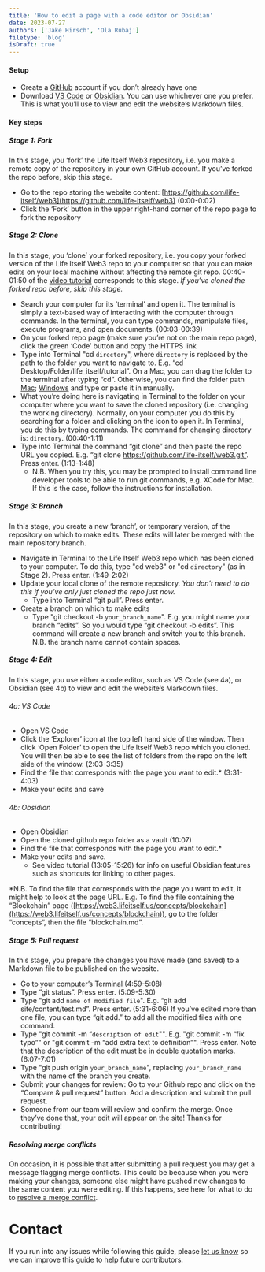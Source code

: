 ```yaml
---
title: 'How to edit a page with a code editor or Obsidian'
date: 2023-07-27
authors: ['Jake Hirsch', 'Ola Rubaj']
filetype: 'blog'
isDraft: true
---
```


#### Setup

- Create a [GitHub](https://github.com/) account if you don’t already have one
- Download [VS Code](https://code.visualstudio.com/) or [Obsidian](https://obsidian.md/). You can use whichever one you prefer. This is what you’ll use to view and edit the website’s Markdown files.

#### Key steps

##### Stage 1: Fork

In this stage, you ‘fork’ the Life Itself Web3 repository, i.e. you make a remote copy of the repository in your own GitHub account. If you’ve forked the repo before, skip this stage.

- Go to the repo storing the website content: [https://github.com/life-itself/web3](https://github.com/life-itself/web3) (0:00-0:02)
- Click the ‘Fork’ button in the upper right-hand corner of the repo page to fork the repository

##### Stage 2: Clone

In this stage, you ‘clone’ your forked repository, i.e. you copy your forked version of the Life Itself Web3 repo to your computer so that you can make edits on your local machine without affecting the remote git repo. 00:40-01:50 of the [video tutorial](https://drive.google.com/file/d/1mWqXDx6ICJ_1qreoYoB774weWi-AtyDo/view) corresponds to this stage. _If you’ve cloned the forked repo before, skip this stage._

- Search your computer for its ‘terminal’ and open it. The terminal is simply a text-based way of interacting with the computer through commands. In the terminal, you can type commands, manipulate files, execute programs, and open documents. (00:03-00:39)
- On your forked repo page (make sure you’re not on the main repo page), click the green ‘Code’ button and copy the HTTPS link
- Type into Terminal "cd `directory`", where `directory` is replaced by the path to the folder you want to navigate to. E.g. “cd Desktop/Folder/life_itself/tutorial”. On a Mac, you can drag the folder to the terminal after typing “cd”. Otherwise, you can find the folder path [Mac](https://www.howtogeek.com/721126/3-ways-to-see-the-current-folder-path-on-mac/#:~:text=Open%20a%20Finder%20window%2C%20and,path%20to%20the%20current%20folder.); [Windows](https://www.wikihow.com/Find-a-File%27s-Path-on-Windows) and type or paste it in manually.
- What you’re doing here is navigating in Terminal to the folder on your computer where you want to save the cloned repository (i.e. changing the working directory). Normally, on your computer you do this by searching for a folder and clicking on the icon to open it. In Terminal, you do this by typing commands. The command for changing directory is: `directory`. (00:40-1:11)
- Type into Terminal the command “git clone” and then paste the repo URL you copied. E.g. “git clone https://github.com/life-itself/web3.git”. Press enter. (1:13-1:48)
  - N.B. When you try this, you may be prompted to install command line developer tools to be able to run git commands, e.g. XCode for Mac. If this is the case, follow the instructions for installation.

##### Stage 3: Branch

In this stage, you create a new ‘branch’, or temporary version, of the repository on which to make edits. These edits will later be merged with the main repository branch.

- Navigate in Terminal to the Life Itself Web3 repo which has been cloned to your computer. To do this, type "cd web3" or "cd `directory`" (as in Stage 2). Press enter. (1:49-2:02)
- Update your local clone of the remote repository. _You don’t need to do this if you’ve only just cloned the repo just now._
  - Type into Terminal “git pull”. Press enter.
- Create a branch on which to make edits
  - Type "git checkout -b `your_branch_name`". E.g. you might name your branch “edits”. So you would type “git checkout -b edits”. This command will create a new branch and switch you to this branch. N.B. the branch name cannot contain spaces.

##### Stage 4: Edit

In this stage, you use either a code editor, such as VS Code (see 4a), or Obsidian (see 4b) to view and edit the website’s Markdown files.

###### 4a: VS Code

- Open VS Code
- Click the ‘Explorer’ icon at the top left hand side of the window. Then click ‘Open Folder’ to open the Life Itself Web3 repo which you cloned. You will then be able to see the list of folders from the repo on the left side of the window. (2:03-3:35)
- Find the file that corresponds with the page you want to edit.\* (3:31-4:03)
- Make your edits and save

###### 4b: Obsidian

- Open Obsidian
- Open the cloned github repo folder as a vault (10:07)
- Find the file that corresponds with the page you want to edit.\*
- Make your edits and save.
  - See video tutorial (13:05-15:26) for info on useful Obsidian features such as shortcuts for linking to other pages.

\*N.B. To find the file that corresponds with the page you want to edit, it might help to look at the page URL. E.g. To find the file containing the “Blockchain” page ([https://web3.lifeitself.us/concepts/blockchain](https://web3.lifeitself.us/concepts/blockchain)), go to the folder “concepts“, then the file “blockchain.md”.

##### Stage 5: Pull request

In this stage, you prepare the changes you have made (and saved) to a Markdown file to be published on the website.

- Go to your computer’s Terminal (4:59-5:08)
- Type “git status”. Press enter. (5:09-5:30)
- Type "git add `name of modified file`". E.g. “git add site/content/test.md”. Press enter. (5:31-6:06) If you’ve edited more than one file, you can type “git add.” to add all the modified files with one command.
- Type "git commit -m “`description of edit`"". E.g. "git commit -m “fix typo”" or "git commit -m “add extra text to definition”". Press enter. Note that the description of the edit must be in double quotation marks. (6:07-7:01)
- Type "git push origin `your_branch_name`", replacing `your_branch_name` with the name of the branch you create.
- Submit your changes for review: Go to your Github repo and click on the “Compare & pull request” button. Add a description and submit the pull request.
- Someone from our team will review and confirm the merge. Once they’ve done that, your edit will appear on the site! Thanks for contributing!

##### Resolving merge conflicts

On occasion, it is possible that after submitting a pull request you may get a message flagging merge conflicts. This could be because when you were making your changes, someone else might have pushed new changes to the same content you were editing. If this happens, see here for what to do to [resolve a merge conflict](https://docs.github.com/en/pull-requests/collaborating-with-pull-requests/addressing-merge-conflicts/resolving-a-merge-conflict-using-the-command-line).

# Contact

If you run into any issues while following this guide, please [let us know](https://lifeitself.us/contact/) so we can improve this guide to help future contributors.
